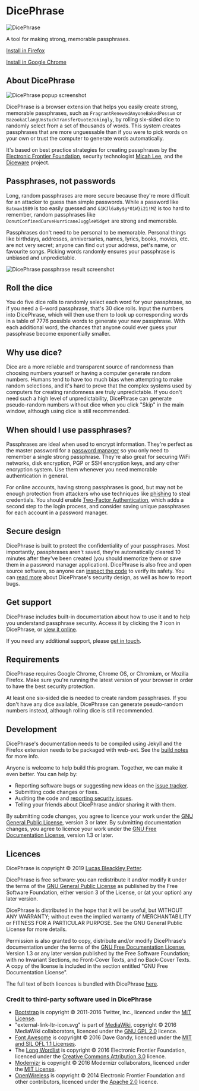 # DicePhrase

![DicePhrase](img/icon-128.png)

A tool for making strong, memorable passphrases.

[Install in Firefox](https://addons.mozilla.org/en-US/firefox/addon/dicephrase/)

[Install in Google Chrome](https://chrome.google.com/webstore/detail/dicephrase/hlcidibhelknhpnimiiogjclajfopdag)


## About DicePhrase

![DicePhrase popup screenshot](img/screenshot-popup.png)

DicePhrase is a browser extension that helps you easily create strong, memorable passphrases, such as `FragrantRenewedAnyoneBakedPossum` or `BazookaClangUnstuckTransferQuoteJokingly`, by rolling six-sided dice to randomly select from a set of thousands of words. This system creates passphrases that are more unguessable than if you were to pick words on your own or trust the computer to generate words automatically.

It's based on best practice strategies for creating passphrases by the [Electronic Frontier Foundation](https://www.eff.org/dice), security technologist [Micah Lee](https://firstlook.org/theintercept/2015/03/26/passphrases-can-memorize-attackers-cant-guess/), and the [Diceware](http://world.std.com/~reinhold/diceware.html) project.

## Passphrases, not passwords
Long, random passphrases are more secure because they're more difficult for an attacker to guess than simple passwords. While a password like `Batman1989` is too easily guessed and `&1KJl6a8y$g*01W}i21!MZ` is too hard to remember, random passphrases like `DonutConfinedCurveHurricaneJuggleWidget` are strong and memorable.

Passphrases don't need to be personal to be memorable. Personal things like birthdays, addresses, anniversaries, names, lyrics, books, movies, etc. are not very secret; anyone can find out your address, pet's name, or favourite songs. Picking words randomly ensures your passphrase is unbiased and unpredictable.

![DicePhrase passphrase result screenshot](img/screenshot-results.png)

## Roll the dice
You do five dice rolls to randomly select each word for your passphrase, so if you need a 6-word passphrase, that's 30 dice rolls. Input the numbers into DicePhrase, which will then use them to look up corresponding words in a table of 7776 possible words to generate your new passphrase. With each additional word, the chances that anyone could ever guess your passphrase become exponentially smaller.

## Why use dice?
Dice are a more reliable and transparent source of randomness than choosing numbers yourself or having a computer generate random numbers. Humans tend to have too much bias when attempting to make random selections, and it's hard to prove that the complex systems used by computers for creating randomness are truly unpredictable. If you don't need such a high level of unpredictability, DicePhrase can generate pseudo-random numbers without dice when you click "Skip" in the main window, although using dice is still recommended.

## When should I use passphrases?
Passphrases are ideal when used to encrypt information. They're perfect as the master password for a [password manager](doc/help.md#password-manager-applications) so you only need to remember a single strong passphrase. They're also great for securing WiFi networks, disk encryption, PGP or SSH encryption keys, and any other encryption system. Use them whenever you need memorable authentication in general.

For online accounts, having strong passphrases is good, but may not be enough protection from attackers who use techniques like [phishing](https://en.wikipedia.org/wiki/Phishing) to steal credentials. You should enable [Two-Factor Authentication](https://www.turnon2fa.com/), which adds a second step to the login process, and consider saving unique passphrases for each account in a password manager.

## Secure design
DicePhrase is built to protect the confidentiality of your passphrases. Most importantly, passphrases aren't saved, they're automatically cleared 10 minutes after they've been created (you should memorize them or save them in a password manager application). DicePhrase is also free and open source software, so anyone can [inspect the code](https://github.com/dicephrase/dicephrase) to verify its safety. You can [read more](doc/help.md#dicephrases-security-design) about DicePhrase's security design, as well as how to report bugs.

## Get support
DicePhrase includes built-in documentation about how to use it and to help you understand passphrase security. Access it by clicking the **?** icon in DicePhrase, or [view it online](doc/help.md).

If you need any additional support, please [get in touch](doc/help.md#get-support).

## Requirements
DicePhrase requires Google Chrome, Chrome OS, or Chromium, or Mozilla Firefox. Make sure you're running the latest version of your browser in order to have the best security protection.

At least one six-sided die is needed to create random passphrases. If you don't have any dice available, DicePhrase can generate pseudo-random numbers instead, although rolling dice is still recommended.

## Development
DicePhrase's documentation needs to be compiled using Jekyll and the Firefox extension needs to be packaged with web-ext. See the [build notes](BUILD.md) for more info.

Anyone is welcome to help build this program. Together, we can make it even better. You can help by:
- Reporting software bugs or suggesting new ideas on the [issue tracker](https://github.com/dicephrase/dicephrase/issues).
- Submitting code changes or fixes.
- Auditing the code and [reporting security issues](doc/help.md#reporting-security-vulnerabilities).
- Telling your friends about DicePhrase and/or sharing it with them.

By submitting code changes, you agree to licence your work under the [GNU General Public License](https://www.gnu.org/licenses/gpl.html), version 3 or later. By submitting documentation changes, you agree to licence your work under the [GNU Free Documentation License](https://www.gnu.org/licenses/fdl.html), version 1.3 or later.

## Licences
DicePhrase is copyright © 2019 [Lucas Bleackley Petter](https://www.lucaspetter.com).

DicePhrase is free software: you can redistribute it and/or modify it under the terms of the [GNU General Public License](https://www.gnu.org/licenses/gpl.html) as published by the Free Software Foundation, either version 3 of the License, or (at your option) any later version.

DicePhrase is distributed in the hope that it will be useful, but WITHOUT ANY WARRANTY; without even the implied warranty of MERCHANTABILITY or FITNESS FOR A PARTICULAR PURPOSE. See the GNU General Public License for more details.

Permission is also granted to copy, distribute and/or modify DicePhrase's documentation under the terms of the [GNU Free Documentation License](https://www.gnu.org/licenses/fdl.html), Version 1.3 or any later version published by the Free Software Foundation; with no Invariant Sections, no Front-Cover Texts, and no Back-Cover Texts. A copy of the license is included in the section entitled "GNU Free Documentation License".

The full text of both licences is bundled with DicePhrase [here](LICENSE.txt).

### Credit to third-party software used in DicePhrase
- [Bootstrap](https://getbootstrap.com/) is copyright © 2011-2016 Twitter, Inc., licenced under the [MIT License](https://github.com/twbs/bootstrap/blob/master/LICENSE).
- "external-link-ltr-icon.svg" is part of [MediaWiki](https://www.mediawiki.org/), copyright © 2016 MediaWiki collaborators, licenced under the [GNU GPL 2.0](https://www.mediawiki.org/wiki/Download) licence.
- [Font Awesome](http://fontawesome.io/) is copyright © 2016 Dave Gandy, licenced under the [MIT and SIL OFL 1.1 Licenses](http://fontawesome.io/license/).
- The [Long Wordlist](https://www.eff.org/dice) is copyright © 2016 Electronic Frontier Foundation, licenced under the [Creative Commons Attribution 3.0](https://www.eff.org/copyright) licence.
- [Modernizr](https://modernizr.com/) is copyright © 2016 Modernizr collaborators, licenced under the [MIT License](https://github.com/Modernizr/Modernizr/blob/master/readme.md).
- [OpenWireless](https://github.com/efforg/OpenWireless/) is copyright © 2014 Electronic Frontier Foundation and other contributors, licenced under the [Apache 2.0](https://github.com/EFForg/OpenWireless/blob/master/LICENSE) licence.
